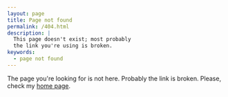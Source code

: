 ```yaml
---
layout: page
title: Page not found
permalink: /404.html
description: |
  This page doesn't exist; most probably
  the link you're using is broken.
keywords:
  - page not found
---
```


The page you're looking for is not here. Probably the
link is broken. Please, check my [home page](/).
